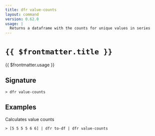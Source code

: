 ```yaml
---
title: dfr value-counts
layout: command
version: 0.62.0
usage: |
  Returns a dataframe with the counts for unique values in series
---
```


# `{{ $frontmatter.title }}`

<div style='white-space: pre-wrap;'>{{ $frontmatter.usage }}</div>

## Signature

```> dfr value-counts ```

## Examples

Calculates value counts
```shell
> [5 5 5 5 6 6] | dfr to-df | dfr value-counts
```
